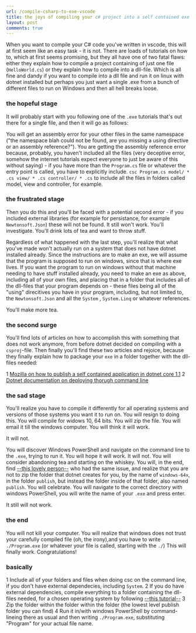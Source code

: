 ```yaml
---
url: /compile-csharp-to-exe-vscode
title: the joys of compiling your c# project into a self contained exe from vscode - a frustrated turorial
layout: post
comments: true
---
```


When you want to compile your C# code you've written in vscode, this will at first seem like an easy task - it is not. There are loads of tutorials on how to, which at first seems promising, but they all have one of two fatal flaws: either they explain how to compile a project containing of just one file (`HelloWorld.cs`) or they explain how to compile into a dll-file. Which is all fine and dandy if you want to compile into a dll file and run it on linux with dotnet installed but perhaps you just want a single .exe from a bunch of different files to run on Windows and then all hell breaks loose.  

### the hopeful stage
It will probably start with you following one of the `.exe` tutorials that's out there for a single file, and then it will go as follows:  

You will get an assembly error for your other files in the same namespace ("the namespace blah could not be found, are you missing a using directive or an assembly reference?"). You are getting the assembly reference error because, probably, you haven't included all the files (very deceptive error, somehow the internet tutorials expect everyone to just be aware of this without saying) - if you have more than the `Program.cs` file or whatever the entry point is called, you have to explicitly include. `csc Program.cs model/ * .cs view/ * .cs controller/ * .cs` to include all the files in folders called model, view and controller, for example.  
 
### the frustrated stage
Then you do this and you'll be faced with a potential second error - if you included external libraries (for example for persistance, for example `Newtonsoft.Json`) these will not be found. It still won't work. You'll investigate. You'll drink lots of tea and want to throw stuff.  
 
Regardless of what happened with the last step, you'll realize that what you've made won't actually run on a system that does not have dotnet installed already. Since the instructions are to make an exe, we will assume that the program is supposed to run on windows, since that is where exe lives. If you want the program to run on windows without that machine needing to have stuff installed already, you need to make an exe as above, including all of your own files, and placing that in a folder that includes all of the dll-files that your program depends on - these files being all of the "using" direcitives you have in your program, including, but not limited to, the `Newtonsoft.Json` and all the `System` , `System.Linq` or whatever references.  

You'll make more tea.

### the second surge
You'll find lots of articles on how to accomplish this with something that does not work anymore, from before dotnet decided on compiling with a `csproj`-file. Then finally you'll find these two articles and rejoice, because they finally explain how to package your `exe` in a folder together with the dll-files needed:

1    [Mozilla on how to publish a self contained application in dotnet core 1.1][mozilla-link]
2    [Dotnet documentation on deploying thorugh command line][dotnet-link]
 
### the sad stage 
You'll realize you have to compile it differently for all operating systems and versions of those systems you want it to run on. You will resign to doing this. You will compile for widows 10, 64 bits. You will zip the file. You will email it till the windows computer. You will think it will work.  
 
It will not.  

You will discover Windows PowerShell and navigate on the command line to the `.exe`, trying to run it. You will hope it will work. It will not. You will consider abandoning tea and starting on the whiskey. You will, in the end, find [--this lovely person--][github-link] who had the same issue, and realize that you are not to zip the folder that dotnet creates for you, by the name of `windows-64x`, in the folder `publish`, but instead the folder inside of that folder, also named `publish`. You will celebrate. You will navigate to the correct directory with windows PowerShell, you will write the name of your `.exe` and press enter.  
 
It still will not work.

### the end
You will not kill your computer. You will realize that windows does not trust your carefully compiled file (oh, the irony),and you have to write `./Program.exe` (or whatever your file is called, starting with the `./`) This will finally work. Congratulations!  

### basically
1     Include all of your folders and files when doing csc on the command line, if you don't have external dependecies, including `System`.
2     If you do have external dependencies, compile everything to a folder containing the dll-files needed, for a chosen operating system by following [--this tutorial--][dotnet-link]
3     Zip the folder within the folder within the folder (the lowest level publish folder you can find)
4 Run it in/with windows PowerShell by command-lineing there as usual and then writing `./Program.exe`, substituting "Program" for your actual file name.


[mozilla-link]: https://blogs.msdn.microsoft.com/luisdem/2017/03/19/net-core-1-1-how-to-publish-a-self-contained-application/
[dotnet-link]: https://docs.microsoft.com/en-us/dotnet/core/deploying/deploy-with-cli
[github-link]: https://github.com/dotnet/core/issues/759
